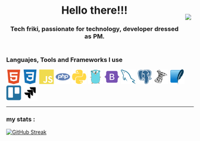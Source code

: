 <div id="header" align="left">
	<table style="border: hidden">
		<tr style="border: hidden">
			<td style="border: hidden" colspan="70" align="center">
				<h1 align="center">Hello there!!!</hi>
				<h3 align="center">Tech friki, passionate for technology, developer dressed as PM. </h3>
			</td>
			<td sstyle="border: hidden" colspan="30" align="center">
				<img src="https://abrakadabra.fun/uploads/posts/2022-01/1643104138_1-abrakadabra-fun-p-oboi-dlya-programmistov-na-telefon-1.jpg" width="200" />
			</td>
		</tr>
	</table>
</div>

<div align="left">
	<h3>Languajes, Tools and Frameworks I use</h3>
	<div>
		<img src="https://github.com/devicons/devicon/blob/master/icons/html5/html5-plain.svg" title="Html5" **alt="Html5" width="40" height="40" />
		<img src="https://github.com/devicons/devicon/blob/master/icons/css3/css3-plain.svg" title="CSS3" **alt="CSS3" width="40" height="40" />
		<img src="https://github.com/devicons/devicon/blob/master/icons/javascript/javascript-plain.svg" title="JS" **alt="JS" width="40" height="40" />
		<img src="https://github.com/devicons/devicon/blob/master/icons/php/php-plain.svg" title="PHP" **alt="PHP" width="40" height="40" />
		<img src="https://github.com/devicons/devicon/blob/master/icons/python/python-plain.svg" title="Python" **alt="Python" width="40" height="40" />
		<img src="https://github.com/devicons/devicon/blob/master/icons/go/go-original.svg" title="Go" **alt="Go" width="40" height="40" />
		<img src="https://github.com/devicons/devicon/blob/master/icons/bootstrap/bootstrap-plain.svg" title="Bootstrap" **alt="Bootstrap" width="40" height="40" />
		<img src="https://github.com/devicons/devicon/blob/master/icons/mysql/mysql-plain.svg" title="MySql" **alt="MySql" width="40" height="40" />
		<img src="https://github.com/devicons/devicon/blob/master/icons/postgresql/postgresql-plain.svg" title="PostgreSql" **alt="PostgreSql" width="40" height="40" />
		<img src="https://github.com/devicons/devicon/blob/master/icons/microsoftsqlserver/microsoftsqlserver-plain.svg" title="MsSql" **alt="MsSql" width="40" height="40" />
		<img src="https://github.com/devicons/devicon/blob/master/icons/sqlite/sqlite-original.svg" title="Sqlite" **alt="Sqlite" width="40" height="40" />
		<img src="https://github.com/devicons/devicon/blob/master/icons/trello/trello-plain.svg" title="Trello" **alt="Trello" width="40" height="40" />
		<img src="https://github.com/devicons/devicon/blob/master/icons/jira/jira-plain.svg" title="Jira" **alt="Jira" width="40" height="40" />
	</div>
</div>

---
### my stats :

[![GitHub Streak](https://streak-stats.demolab.com?user=alfiomus&theme=merko&border_radius=1.3&date_format=M%20j%5B%2C%20Y%5D)](https://git.io/streak-stats)

<!--
**alfiomus/alfiomus** is a ✨ _special_ ✨ repository because its `README.md` (this file) appears on your GitHub profile.

Here are some ideas to get you started:

- 🔭 I’m currently working on ...
- 🌱 I’m currently learning ...
- 👯 I’m looking to collaborate on ...
- 🤔 I’m looking for help with ...
- 💬 Ask me about ...
- 📫 How to reach me: ...
- 😄 Pronouns: ...
- ⚡ Fun fact: ...
-->

